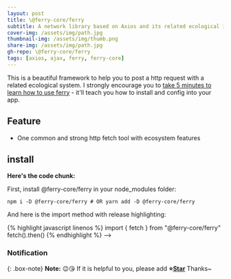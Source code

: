 ```yaml
---
layout: post
title: \@ferry-core/ferry
subtitle: A network library based on Axios and its related ecological implementation
cover-img: /assets/img/path.jpg
thumbnail-img: /assets/img/thumb.png
share-img: /assets/img/path.jpg
gh-repo: \@ferry-core/ferry
tags: [axios, ajax, ferry, ferry-core]
---
```


This is a beautiful framework to help you to post a http request with a related ecological system. I strongly encourage you to [take 5 minutes to learn how to use ferry](https://github.com/YanPanMichael/ferry) - it'll teach you how to install and config into your app.

## Feature

- One common and strong http fetch tool with ecosystem features

<!-- Here's a useless table:

| Number | Next number | Previous number |
| :------ |:--- | :--- |
| Five | Six | Four |
| Ten | Eleven | Nine |
| Seven | Eight | Six |
| Two | Three | One | -->


<!-- How about a yummy crepe?

![Crepe](https://s3-media3.fl.yelpcdn.com/bphoto/cQ1Yoa75m2yUFFbY2xwuqw/348s.jpg)

It can also be centered!

![Crepe](https://s3-media3.fl.yelpcdn.com/bphoto/cQ1Yoa75m2yUFFbY2xwuqw/348s.jpg){: .mx-auto.d-block :} -->

## install

**Here's the code chunk:**

First, install @ferry-core/ferry in your node_modules folder:

~~~
npm i -D @ferry-core/ferry # OR yarn add -D @ferry-core/ferry
~~~

And here is the import method with release highlighting:

{% highlight javascript linenos %}
import { fetch } from "@ferry-core/ferry"
fetch().then()
{% endhighlight %} -->

<!-- And here is the same code yet again but with line numbers:

{% highlight javascript linenos %}
var foo = function(x) {
  return(x + 5);
}
foo(3)
{% endhighlight %} -->

### Notification

{: .box-note}
**Note:** 😉😘 If it is helpful to you, please add <b>⭐️<a href="https://github.com/YanPanMichael/@ferry-core/ferry">Star</a></b> Thanks~

<!-- ### Warning

{: .box-warning}
**Warning:** This is a warning box.

### Error

{: .box-error}
**Error:** This is an error box. -->